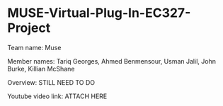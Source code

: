# MUSE-Virtual-Plug-In-EC327-Project

Team name: Muse

Member names: Tariq Georges, Ahmed Benmensour, Usman Jalil, John Burke, Killian McShane

Overview: STILL NEED TO DO

Youtube video link: ATTACH HERE
